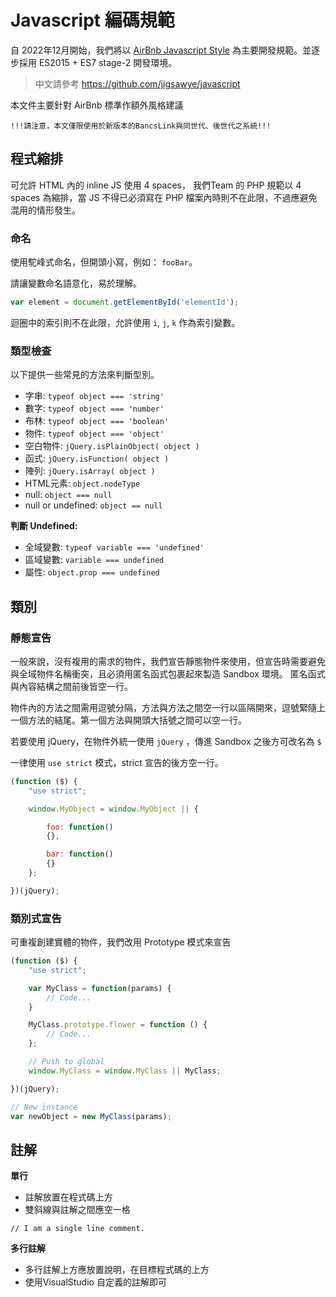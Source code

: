 # Javascript 編碼規範

自 2022年12月開始，我們將以 [AirBnb Javascript Style](https://github.com/airbnb/javascript) 為主要開發規範。並逐步採用 ES2015 + ES7 stage-2 開發環境。

> 中文請參考 https://github.com/jigsawye/javascript

本文件主要針對 AirBnb 標準作額外風格建議

``` 注意
!!!請注意，本文僅限使用於新版本的BancsLink與同世代、後世代之系統!!!
```

## 程式縮排

可允許 HTML 內的 inline JS 使用 4 spaces， 我們Team 的 PHP 規範以 4 spaces 為縮排，當 JS 不得已必須寫在 PHP 檔案內時則不在此限，不過應避免混用的情形發生。

### 命名

使用駝峰式命名，但開頭小寫，例如： `fooBar`。

請讓變數命名語意化，易於理解。

``` javascript
var element = document.getElementById('elementId');
```

迴圈中的索引則不在此限，允許使用 `i`, `j`, `k` 作為索引變數。

### 類型檢查

以下提供一些常見的方法來判斷型別。

- 字串: `typeof object === 'string'`
- 數字: `typeof object === 'number'`
- 布林: `typeof object === 'boolean'`
- 物件: `typeof object === 'object'`
- 空白物件: `jQuery.isPlainObject( object )`
- 函式: `jQuery.isFunction( object )`
- 陣列: `jQuery.isArray( object )`
- HTML元素: `object.nodeType`
- null: `object === null`
- null or undefined: `object == null`

**判斷 Undefined:**

- 全域變數: `typeof variable === 'undefined'`
- 區域變數: `variable === undefined`
- 屬性: `object.prop === undefined`

## 類別

### 靜態宣告

一般來說，沒有複用的需求的物件，我們宣告靜態物件來使用，但宣告時需要避免與全域物件名稱衝突，且必須用匿名函式包裹起來製造 Sandbox 環境。
匿名函式與內容結構之間前後皆空一行。

物件內的方法之間需用逗號分隔，方法與方法之間空一行以區隔開來，逗號緊隨上一個方法的結尾。第一個方法與開頭大括號之間可以空一行。

若要使用 jQuery，在物件外統一使用 `jQuery` ，傳進 Sandbox 之後方可改名為 `$`

一律使用 `use strict` 模式，strict 宣告的後方空一行。

``` javascript
(function ($) {
    "use strict";

    window.MyObject = window.MyObject || {

        foo: function()
        {},

        bar: function()
        {}
    };

})(jQuery);
```

### 類別式宣告

可重複創建實體的物件，我們改用 Prototype 模式來宣告

``` javascript
(function ($) {
    "use strict";

    var MyClass = function(params) {
        // Code...
    }

    MyClass.prototype.flower = function () {
        // Code...
    };

    // Push to global
    window.MyClass = window.MyClass || MyClass;

})(jQuery);

// New instance
var newObject = new MyClass(params);
```

## 註解

**單行**

- 註解放置在程式碼上方
- 雙斜線與註解之間應空一格

```
// I am a single line comment.
```

**多行註解**

- 多行註解上方應放置說明，在目標程式碼的上方
- 使用VisualStudio 自定義的註解即可

